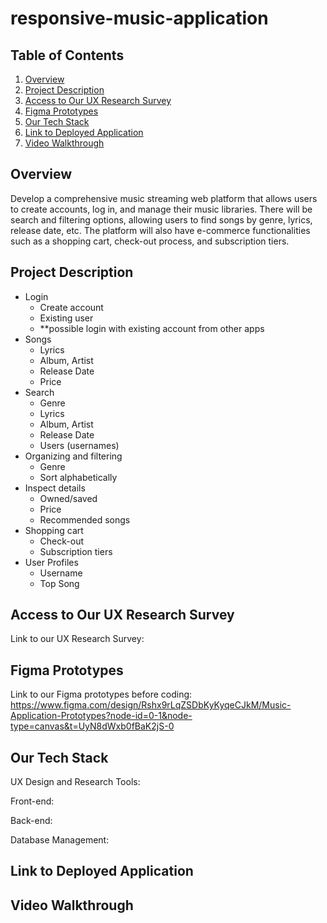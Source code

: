 # responsive-music-application

## Table of Contents
1. [Overview](#Overview)
2. [Project Description](#Project-Description)
3. [Access to Our UX Research Survey](#Access-Our-UX-Research-Survey)
4. [Figma Prototypes](#Figma-Prototypes)
5. [Our Tech Stack](#Our-Tech-Stack)
6. [Link to Deployed Application](#Link-to-Deployed-Application)
7. [Video Walkthrough](#Video-Walkthrough)

## Overview

Develop a comprehensive music streaming web platform that allows users to create accounts, log in, and manage their music libraries. There will be search and filtering options, allowing users to find songs by genre, lyrics, release date, etc. The platform will also have e-commerce functionalities such as a shopping cart, check-out process, and subscription tiers.

## Project Description

- Login
   - Create account
   - Existing user
   - **possible login with existing account from other apps
- Songs
   - Lyrics
   - Album, Artist
   - Release Date
   - Price
- Search
   - Genre
   - Lyrics
   - Album, Artist
   - Release Date
   - Users (usernames)
- Organizing and filtering
   - Genre
   - Sort alphabetically
- Inspect details
   - Owned/saved
   - Price
   - Recommended songs
- Shopping cart
   - Check-out 
   - Subscription tiers
- User Profiles 
   - Username
   - Top Song

## Access to Our UX Research Survey
Link to our UX Research Survey:

## Figma Prototypes
Link to our Figma prototypes before coding:
https://www.figma.com/design/Rshx9rLqZSDbKyKyqeCJkM/Music-Application-Prototypes?node-id=0-1&node-type=canvas&t=UyN8dWxb0fBaK2jS-0

## Our Tech Stack
UX Design and Research Tools:

Front-end:

Back-end:

Database Management:

## Link to Deployed Application

## Video Walkthrough
